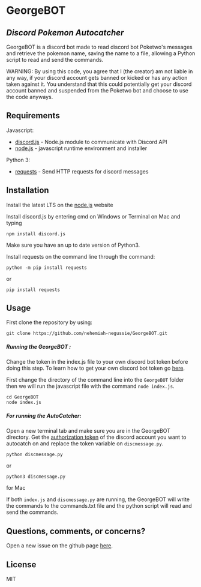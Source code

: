 # GeorgeBOT
## _Discord Pokemon Autocatcher_



GeorgeBOT is a discord bot made to read discord bot Poketwo's messages and retrieve the pokemon name, saving the name to a file, allowing a Python script to read and send the commands.

WARNING: By using this code, you agree that I (the creator) am not liable in any way, if your discord account gets banned or kicked or has any action taken against it. You understand that this could potentially get your discord account banned and suspended from the Poketwo bot and choose to use the code anyways.


## Requirements

Javascript:
- [discord.js] - Node.js module to communicate with Discord API
- [node.js] - javascript runtime environment and installer

Python 3:
- [requests] - Send HTTP requests for discord messages

## Installation
Install the latest LTS on the [node.js] website

Install discord.js by entering cmd on Windows or Terminal on Mac and typing
``` 
npm install discord.js
```
Make sure you have an up to date version of Python3.

Install requests on the command line through the command:
```
python -m pip install requests
```
or
```
pip install requests
```

## Usage
First clone the repository by using:
```
git clone https://github.com/nehemiah-negussie/GeorgeBOT.git
```
##### Running the GeorgeBOT :
Change the token in the index.js file to your own discord bot token before doing this step. To learn how to get your own discord bot token go [here](https://github.com/reactiflux/discord-irc/wiki/Creating-a-discord-bot-&-getting-a-token).

First change the directory of the command line into the `GeorgeBOT` folder then we will run the javascript file with the command `node index.js`.
```
cd GeorgeBOT
node index.js
```

##### For running the AutoCatcher:
Open a new terminal tab and make sure you are in the GeorgeBOT directory.
Get the [authorization token](https://youtu.be/YEgFvgg7ZPI) of the discord account you want to autocatch on and replace the token variable on  `discmessage.py`.
```
python discmessage.py
```
or
```
python3 discmessage.py
```
for Mac

If both `index.js` and `discmessage.py` are running, the GeorgeBOT will write the commands to the commands.txt file and the python script will read and send the commands.

## Questions, comments, or concerns?
Open a new issue on the github page [here](https://github.com/nehemiah-negussie/GeorgeBOT/issues).
## License

MIT


[//]: #
   [node.js]: <http://nodejs.org>
   [discord.js]: <https://discord.js.org/>
   [requests]: <https://requests.readthedocs.io/en/master/>
